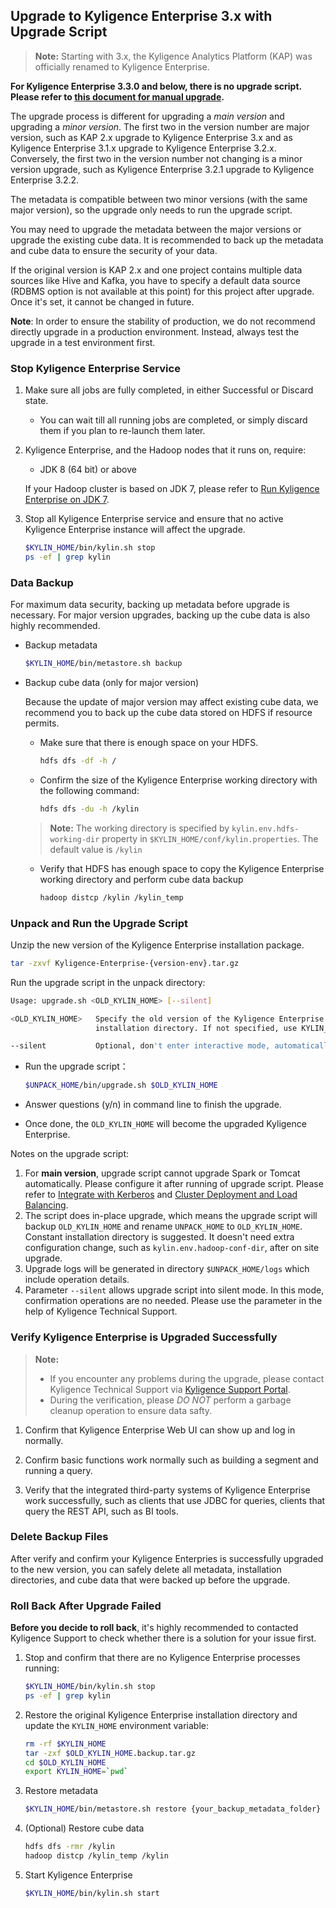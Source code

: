 ## Upgrade to Kyligence Enterprise 3.x with Upgrade Script

> **Note:** Starting with 3.x, the Kyligence Analytics Platform (KAP) was officially renamed to Kyligence Enterprise.

**For Kyligence Enterprise 3.3.0 and below, there is no upgrade script. Please refer to [this document for manual upgrade](../../appendix/upgrade_ke.en.md).**

The upgrade process is different for upgrading a *main version* and upgrading a *minor version*. The first two in the version number are major version, such as KAP 2.x upgrade to Kyligence Enterprise 3.x and as Kyligence Enterprise 3.1.x upgrade to Kyligence Enterprise 3.2.x. Conversely, the first two in the version number not changing is a minor version upgrade, such as Kyligence Enterprise 3.2.1 upgrade to Kyligence Enterprise 3.2.2.

The metadata is compatible between two minor versions (with the same major version), so the upgrade only needs to run the upgrade script.

You may need to upgrade the metadata between the major versions or upgrade the existing cube data. It is recommended to back up the metadata and cube data to ensure the security of your data.

If the original version is KAP 2.x and one project contains multiple data sources like Hive and Kafka, you have to specify a default data source (RDBMS option is not available at this point) for this project after upgrade. Once it's set, it cannot be changed in future.

**Note**: In order to ensure the stability of production, we do not recommend directly upgrade in a production environment. Instead, always test the upgrade in a test environment first.

### Stop Kyligence Enterprise Service

1. Make sure all jobs are fully completed, in either Successful or Discard state.

   - You can wait till all running jobs are completed, or simply discard them if you plan to re-launch them later.

2. Kyligence Enterprise, and the Hadoop nodes that it runs on, require:

   - JDK 8 (64 bit) or above

   If your Hadoop cluster is based on JDK 7, please refer to [Run Kyligence Enterprise on JDK 7](../../appendix/run_on_jdk7.en.md).

3. Stop all Kyligence Enterprise service and ensure that no active Kyligence Enterprise instance will affect the upgrade.

   ```sh
   $KYLIN_HOME/bin/kylin.sh stop
   ps -ef | grep kylin
   ```

### Data Backup

For maximum data security, backing up metadata before upgrade is necessary. For major version upgrades, backing up the cube data is also highly recommended.

- Backup metadata

  ```sh
  $KYLIN_HOME/bin/metastore.sh backup
  ```

- Backup cube data (only for major version)

  Because the update of major version may affect existing cube data, we recommend you to back up the cube data stored on HDFS if resource permits.

  - Make sure that there is enough space on your HDFS. 
    ```sh
    hdfs dfs -df -h /
    ```
  - Confirm the size of the Kyligence Enterprise working directory with the following command:
    ```sh
    hdfs dfs -du -h /kylin
    ```
   > **Note:** The working directory is specified by  `kylin.env.hdfs-working-dir` property in `$KYLIN_HOME/conf/kylin.properties`. The default value is `/kylin`
  - Verify that HDFS has enough space to copy the Kyligence Enterprise working directory and perform cube data backup
    ```sh
    hadoop distcp /kylin /kylin_temp
    ```

### Unpack and Run the Upgrade Script

Unzip the new version of the Kyligence Enterprise installation package.

```sh
tar -zxvf Kyligence-Enterprise-{version-env}.tar.gz
```

Run the upgrade script in the unpack directory:

```sh
Usage: upgrade.sh <OLD_KYLIN_HOME> [--silent]

<OLD_KYLIN_HOME>   Specify the old version of the Kyligence Enterprise
                   installation directory. If not specified, use KYLIN_HOME by default.

--silent           Optional, don't enter interactive mode, automatically complete the upgrade.
```


- Run the upgrade script：

  ```sh
  $UNPACK_HOME/bin/upgrade.sh $OLD_KYLIN_HOME
  ```
  
- Answer questions (y/n) in command line to finish the upgrade.

- Once done, the `OLD_KYLIN_HOME` will become the upgraded Kyligence Enterprise.

Notes on the upgrade script:

1. For **main version**, upgrade script cannot upgrade Spark or Tomcat automatically. Please configure it after running of upgrade script. Please refer to [Integrate with Kerberos](../../security/kerberos.en.md) and [Cluster Deployment and Load Balancing](../../installation/deploy/cluster_lb.en.md).
2. The script does in-place upgrade, which means the upgrade script will backup `OLD_KYLIN_HOME` and rename `UNPACK_HOME` to `OLD_KYLIN_HOME`. Constant installation directory is suggested. It doesn't need extra configuration change, such as `kylin.env.hadoop-conf-dir`, after on site upgrade.
3. Upgrade logs will be generated in directory `$UNPACK_HOME/logs` which include operation details.
4. Parameter `--silent` allows upgrade script into silent mode. In this mode, confirmation operations are no needed. Please use the parameter in the help of Kyligence Technical Support.

### Verify Kyligence Enterprise is Upgraded Successfully

> **Note:**
> - If you encounter any problems during the upgrade, please contact Kyligence Technical Support via [Kyligence Support Portal](https://support.kyligence.io/#/).
> - During the verification, please *DO NOT* perform a garbage cleanup operation to ensure data safty.

1. Confirm that Kyligence Enterprise Web UI can show up and log in normally.

2. Confirm basic functions work normally such as building a segment and running a query.

3. Verify that the integrated third-party systems of Kyligence Enterprise work successfully, such as clients that use JDBC for queries, clients that query the REST API, such as BI tools.

### Delete Backup Files
After verify and confirm your Kyligence Enterpries is successfully upgraded to the new version, you can safely delete all metadata, installation directories, and cube data that were backed up before the upgrade.


### Roll Back After Upgrade Failed

**Before you decide to roll back**, it's highly recommended to contacted Kyligence Support to check whether there is a solution for your issue first.

1. Stop and confirm that there are no Kyligence Enterprise processes running:
   ```sh
   $KYLIN_HOME/bin/kylin.sh stop
   ps -ef | grep kylin
   ```
2. Restore the original Kyligence Enterprise installation directory and update the `KYLIN_HOME` environment variable:
   ```sh
   rm -rf $KYLIN_HOME
   tar -zxf $OLD_KYLIN_HOME.backup.tar.gz
   cd $OLD_KYLIN_HOME
   export KYLIN_HOME=`pwd`
   ```
3. Restore metadata
   ```sh
   $KYLIN_HOME/bin/metastore.sh restore {your_backup_metadata_folder}
   ```
4. (Optional) Restore cube data
   ```sh
   hdfs dfs -rmr /kylin
   hadoop distcp /kylin_temp /kylin
   ```
5. Start Kyligence Enterprise
   ```sh
   $KYLIN_HOME/bin/kylin.sh start
   ```
